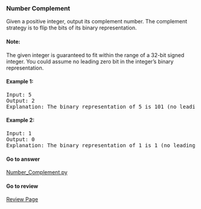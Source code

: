 ### Number Complement

Given a positive integer, output its complement number. The complement strategy is to flip the bits of its binary representation.

#### Note:

The given integer is guaranteed to fit within the range of a 32-bit signed integer.
You could assume no leading zero bit in the integer’s binary representation.

#### Example 1:
<pre>
Input: 5
Output: 2
Explanation: The binary representation of 5 is 101 (no leading zero bits), and its complement is 010. So you need to output 2.
</pre>

#### Example 2:
<pre>
Input: 1
Output: 0
Explanation: The binary representation of 1 is 1 (no leading zero bits), and its complement is 0. So you need to output 0.
</pre>

####  Go to answer

[Number_Complement.py](https://github.com/Kelv1nYu/leetCode_practices/blob/master/Code/Number_Complement.py)

#### Go to review

[Review Page](https://github.com/Kelv1nYu/leetCode_practices/blob/master/ReviewPage.md)